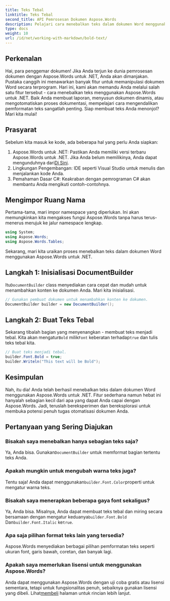 ```yaml
---
title: Teks Tebal
linktitle: Teks Tebal
second_title: API Pemrosesan Dokumen Aspose.Words
description: Pelajari cara menebalkan teks dalam dokumen Word menggunakan Aspose.Words untuk .NET dengan panduan langkah demi langkah kami. Sempurna untuk mengotomatiskan pemformatan dokumen Anda.
type: docs
weight: 10
url: /id/net/working-with-markdown/bold-text/
---
```

## Perkenalan

Hai, para penggemar dokumen! Jika Anda terjun ke dunia pemrosesan dokumen dengan Aspose.Words untuk .NET, Anda akan dimanjakan. Pustaka canggih ini menawarkan banyak fitur untuk memanipulasi dokumen Word secara terprogram. Hari ini, kami akan memandu Anda melalui salah satu fitur tersebut - cara menebalkan teks menggunakan Aspose.Words untuk .NET. Baik Anda membuat laporan, menyusun dokumen dinamis, atau mengotomatiskan proses dokumentasi, mempelajari cara mengendalikan pemformatan teks sangatlah penting. Siap membuat teks Anda menonjol? Mari kita mulai!

## Prasyarat

Sebelum kita masuk ke kode, ada beberapa hal yang perlu Anda siapkan:

1.  Aspose.Words untuk .NET: Pastikan Anda memiliki versi terbaru Aspose.Words untuk .NET. Jika Anda belum memilikinya, Anda dapat mengunduhnya dari[Di Sini](https://releases.aspose.com/words/net/).
2. Lingkungan Pengembangan: IDE seperti Visual Studio untuk menulis dan menjalankan kode Anda.
3. Pemahaman Dasar C#: Keakraban dengan pemrograman C# akan membantu Anda mengikuti contoh-contohnya.

## Mengimpor Ruang Nama

Pertama-tama, mari impor namespace yang diperlukan. Ini akan memungkinkan kita mengakses fungsi Aspose.Words tanpa harus terus-menerus merujuk ke jalur namespace lengkap.

```csharp
using System;
using Aspose.Words;
using Aspose.Words.Tables;
```

Sekarang, mari kita uraikan proses menebalkan teks dalam dokumen Word menggunakan Aspose.Words untuk .NET.

## Langkah 1: Inisialisasi DocumentBuilder

 Itu`DocumentBuilder` class menyediakan cara cepat dan mudah untuk menambahkan konten ke dokumen Anda. Mari kita inisialisasi.

```csharp
// Gunakan pembuat dokumen untuk menambahkan konten ke dokumen.
DocumentBuilder builder = new DocumentBuilder();
```

## Langkah 2: Buat Teks Tebal

 Sekarang tibalah bagian yang menyenangkan - membuat teks menjadi tebal. Kita akan mengatur`Bold` milik`Font` keberatan terhadap`true` dan tulis teks tebal kita.

```csharp
// Buat teks menjadi tebal.
builder.Font.Bold = true;
builder.Writeln("This text will be Bold");
```

## Kesimpulan

Nah, itu dia! Anda telah berhasil menebalkan teks dalam dokumen Word menggunakan Aspose.Words untuk .NET. Fitur sederhana namun hebat ini hanyalah sebagian kecil dari apa yang dapat Anda capai dengan Aspose.Words. Jadi, teruslah bereksperimen dan bereksplorasi untuk membuka potensi penuh tugas otomatisasi dokumen Anda.

## Pertanyaan yang Sering Diajukan

### Bisakah saya menebalkan hanya sebagian teks saja?
 Ya, Anda bisa. Gunakan`DocumentBuilder` untuk memformat bagian tertentu teks Anda.

### Apakah mungkin untuk mengubah warna teks juga?
 Tentu saja! Anda dapat menggunakan`builder.Font.Color`properti untuk mengatur warna teks.

### Bisakah saya menerapkan beberapa gaya font sekaligus?
 Ya, Anda bisa. Misalnya, Anda dapat membuat teks tebal dan miring secara bersamaan dengan mengatur keduanya`builder.Font.Bold` Dan`builder.Font.Italic` ke`true`.

### Apa saja pilihan format teks lain yang tersedia?
Aspose.Words menyediakan berbagai pilihan pemformatan teks seperti ukuran font, garis bawah, coretan, dan banyak lagi.

### Apakah saya memerlukan lisensi untuk menggunakan Aspose.Words?
 Anda dapat menggunakan Aspose.Words dengan uji coba gratis atau lisensi sementara, tetapi untuk fungsionalitas penuh, sebaiknya gunakan lisensi yang dibeli. Lihat[membeli](https://purchase.aspose.com/buy) halaman untuk rincian lebih lanjut.